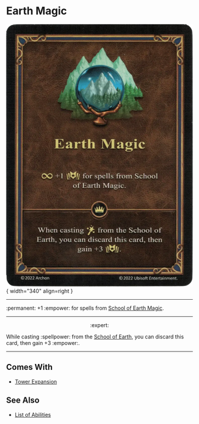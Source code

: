 # Earth Magic

![Earth Magic](../assets/abilities-earth_magic.webp){ width="340" align=right }

___
:permanent: +1 :empower: for spells from [School of Earth Magic](../spells/school_of_earth_magic.md).
___
<p style="text-align: center;" markdown> :expert: </p>

While casting :spellpower: from the [School of Earth](../spells/school_of_earth_magic.md), you can discard this card, then gain +3 :empower:.
___


## Comes With

- [Tower Expansion](../content.md)


## See Also

- [List of Abilities](../abilities.md)
